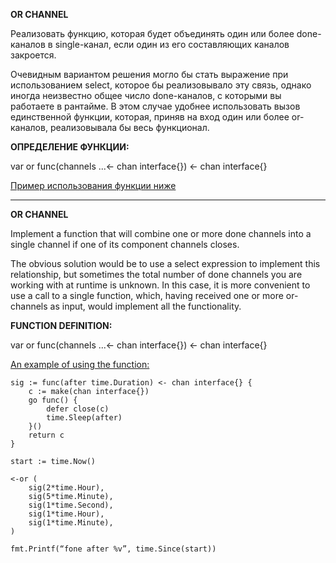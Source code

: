 <p><b>OR CHANNEL</b></p>
<p>Реализовать функцию, которая будет объединять один или более done-каналов в single-канал, если один из его составляющих каналов закроется.</p>
<p>Очевидным вариантом решения могло бы стать выражение при использованием select, которое бы реализовывало эту связь, однако иногда неизвестно общее число done-каналов, с которыми вы работаете в рантайме. В этом случае удобнее использовать вызов единственной функции, которая, приняв на вход один или более or-каналов, реализовывала бы весь функционал.</p>
<p><b>ОПРЕДЕЛЕНИЕ ФУНКЦИИ:</b></p>
<p>var or func(channels ...<- chan interface{}) <- chan interface{}</p>
    
[Пример использования функции ниже](#example)

<hr>
<p><b>OR CHANNEL</b></p>
<p>Implement a function that will combine one or more done channels into a single channel if one of its component channels closes.</p>
<p>The obvious solution would be to use a select expression to implement this relationship, but sometimes the total number of done channels you are working with at runtime is unknown. In this case, it is more convenient to use a call to a single function, which, having received one or more or-channels as input, would implement all the functionality.</p>
<p><b>FUNCTION DEFINITION:</b></p>
<p>var or func(channels ...<- chan interface{}) <- chan interface{}</p>
    
[An example of using the function:](#example)

<a name="example"></a>


```      
sig := func(after time.Duration) <- chan interface{} {
    c := make(chan interface{})
    go func() {
        defer close(c)
        time.Sleep(after)
    }()
    return c
}
  
start := time.Now()

<-or (
    sig(2*time.Hour),
    sig(5*time.Minute),
    sig(1*time.Second),
    sig(1*time.Hour),
    sig(1*time.Minute),
)

fmt.Printf(“fone after %v”, time.Since(start))
```
